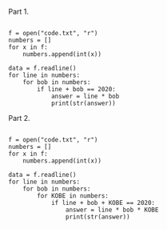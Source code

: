 Part 1.

<pre><code>
f = open("code.txt", "r")
numbers = []
for x in f:
    numbers.append(int(x))

data = f.readline()
for line in numbers:
    for bob in numbers:
        if line + bob == 2020:
            answer = line * bob
            print(str(answer))
</pre></code>

Part 2.

<pre><code>
f = open("code.txt", "r")
numbers = []
for x in f:
    numbers.append(int(x))

data = f.readline()
for line in numbers:
    for bob in numbers:
        for KOBE in numbers:
            if line + bob + KOBE == 2020:
                answer = line * bob * KOBE
                print(str(answer))            
</pre></code>
